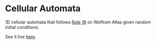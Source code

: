 # Cellular Automata
1D cellular automata that follows [Rule 18](http://atlas.wolfram.com/01/01/18/) on Wolfram Atlas given random initial conditions.

See it live [here](https://ravimashru.github.io/cellular-automata/).
